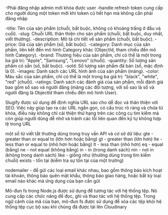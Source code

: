 <!--TODO                        Chú Thích Api User                         -->

-Phải đăng nhập admin mới khóa được user
-handle refresh token cung cấp cho người dùng một token mới khi token cũ hết hạn mà không cần phải đăng nhập

 <!--TODO                  Api Product                                    -->

<!--! Phải là admin mới có thể xóa sản phẩm và update sản phẩm -->

-title: Tên của sản phẩm (chuỗi, bắt buộc, không có khoảng trắng ở đầu và cuối).
-slug: Chuỗi URL thân thiện cho sản phẩm (chuỗi, bắt buộc, duy nhất, viết thường).
-description: Mô tả chi tiết về sản phẩm (chuỗi, bắt buộc).
-price: Giá của sản phẩm (số, bắt buộc).
-category: Danh mục của sản phẩm, liên kết đến mô hình Category khác (ObjectId, tham chiếu đến mô hình Category).
-brand: Thương hiệu của sản phẩm, chỉ có thể là một trong ba giá trị: "Apple", "Samsung", "Lenovo" (chuỗi).
-quantity: Số lượng sản phẩm có sẵn (số, bắt buộc).
-sold: Số lượng sản phẩm đã bán (số, mặc định là 0).
-images: Danh sách các URL hình ảnh của sản phẩm (mảng).
-color: Màu sắc của sản phẩm, chỉ có thể là một trong ba giá trị: "black", "white", "red" (chuỗi).
-ratings: Danh sách các đánh giá của sản phẩm, mỗi đánh giá bao gồm số sao và người đăng (mảng các đối tượng, với số sao là số và người đăng là ObjectId tham chiếu đến mô hình User).

<!--! -Field limiting chỉ trả về kết quả mà người dùng đang tìm kiếm chứ không render ra tất cả dữ liệu data của sản phẩm -->
<!--TODO                          slugify                                         -->

Slugify được sử dụng để định nghĩa URL sao cho dễ đọc và thân thiện với SEO. Việc này giúp tạo ra các URL ngắn gọn, có cấu trúc rõ ràng và chứa từ khóa, điều này không chỉ cải thiện thứ hạng trên các công cụ tìm kiếm mà còn giúp người dùng dễ nhớ và tránh các lỗi liên quan đến ký tự không hợp lệ trong URL

<!--TODO một số từ viết tắt trong url -->

một số từ viết tắt thường dùng trong truy vấn API và cơ sở dữ liệu:
gte - greater than or equal to (lớn hơn hoặc bằng)
gt - greater than (lớn hơn)
lte - less than or equal to (nhỏ hơn hoặc bằng)
lt - less than (nhỏ hơn)
eq - equal (bằng)
ne - not equal (không bằng)
in - in (trong danh sách)
nin - not in (không trong danh sách)
like - giống như (thường dùng trong tìm kiếm chuỗi)
exists - tồn tại (kiểm tra sự tồn tại của một trường)

nodemailer - để gửi các loại email khác nhau, bao gồm thông báo kích hoạt tài khoản, thông báo quên mật khẩu, thông báo giao hàng, hoặc bất kỳ loại email nào khác mà ứng dụng của bạn cần gửi

<!--! multer là một middleware cho Node.js, được sử dụng để xử lý các file tải lên trong các form gửi dưới dạng multipart/form-data. -->

<!--! sharp là một thư viện xử lý hình ảnh hiệu suất cao cho Node.js. Nó hỗ trợ nhiều thao tác trên hình ảnh như thay đổi kích thước, cắt, chuyển định dạng, và nén hình ảnh. -->

<!--! cloudinary là một dịch vụ đám mây dùng để quản lý và lưu trữ hình ảnh và video. Gói cloudinary của npm giúp tích hợp dễ dàng với API của Cloudinary để tải lên, quản lý và biến đổi hình ảnh trên đám mây. -->

Mô-đun fs trong Node.js được sử dụng để tương tác với hệ thống tệp. Nó cung cấp các chức năng để đọc, ghi và thao tác với hệ thống tệp. Trong ngữ cảnh của mã của bạn, mô-đun fs được sử dụng để xóa các tệp khỏi hệ thống tệp cục bộ sau khi chúng đã được tải lên Cloudinary
